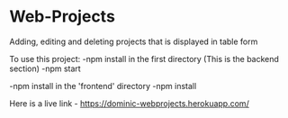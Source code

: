 # Web-Projects
Adding, editing and deleting projects that is displayed in table form

To use this project:
-npm install in the first directory (This is the backend section)
-npm start

-npm install in the 'frontend' directory
-npm install

Here is a live link - https://dominic-webprojects.herokuapp.com/
